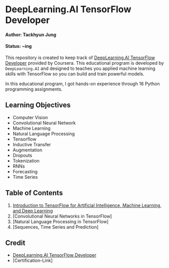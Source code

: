 # DeepLearning.AI TensorFlow Developer

#### Author: Tackhyun Jung

#### Status: ~ing

This repository is created to keep track of [DeepLearning.AI TensorFlow Developer](https://www.coursera.org/professional-certificates/tensorflow-in-practice) provided by Coursera. This educational program is developed by `DeepLearning.AI` and designed to teaches you applied machine learning skills with TensorFlow so you can build and train powerful models. 

In this educational program, I got hands-on experience through 16 Python programming assignments.

## Learning Objectives
* Computer Vision
* Convolutional Neural Network
* Machine Learning
* Natural Language Processing
* Tensorflow
* Inductive Transfer
* Augmentation
* Dropouts
* Tokenization
* RNNs
* Forecasting
* Time Series

## Table of Contents

1. [Introduction to TensorFlow for Artificial Intelligence, Machine Learning, and Deep Learning](https://github.com/takhyun12/DeepLearning.AI-TensorFlow-Developer/tree/main/Introduction%20to%20TensorFlow%20for%20Artificial%20Intelligence%2C%20Machine%20Learning%2C%20and%20Deep%20Learning)
2. [Convolutional Neural Networks in TensorFlow]
3. [Natural Language Processing in TensorFlow]
4. [Sequences, Time Series and Prediction]

## Credit

* [DeepLearning.AI TensorFlow Developer](https://www.coursera.org/professional-certificates/tensorflow-in-practice)
* [Certification-Link]
